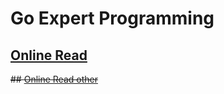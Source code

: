 # Go Expert Programming

## [Online Read](https://www.bookstack.cn/read/GoExpertProgramming)

~~## [Online Read other](https://books.studygolang.com/GoExpertProgramming)~~
